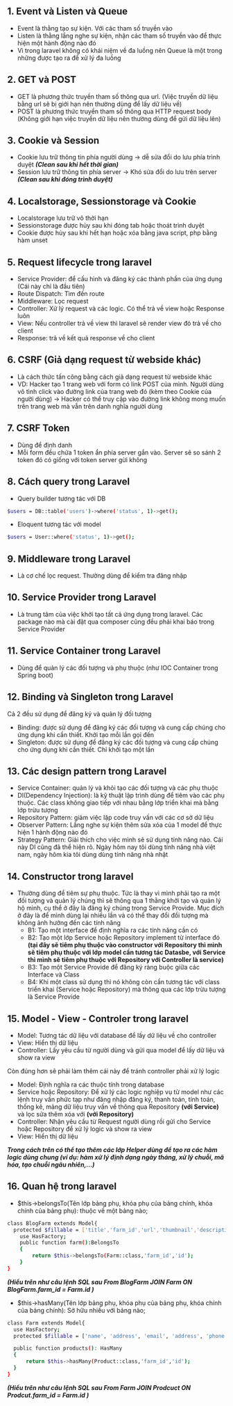 ## 1. Event và Listen và Queue
- Event là thằng tạo sự kiện. Với các tham số truyền vào
- Listen là thằng lắng nghe sự kiện, nhận các tham số truyền vào để thực hiện một hành động nào đó
- Vì trong laravel không có khái niệm về đa luồng nên Queue là một trong những được tạo ra để xử lý đa luồng

## 2. GET và POST
- GET là phương thức truyền tham số thông qua url. (Việc truyền dữ liệu bằng url sẽ bị giới hạn nên thường dùng để lấy dữ liệu về)
- POST là phương thức truyền tham số thông qua HTTP request body (Không giới hạn việc truyền dữ liệu nên thường dùng để gửi dữ liệu lên)

## 3. Cookie và Session
- Cookie lưu trữ thông tin phía người dùng -> dễ sửa đổi do lưu phía trình duyệt ***(Clean sau khi hết thời gian)***
- Session lưu trữ thông tin phía server -> Khó sửa đổi do lưu trên server ***(Clean sau khi đóng trình duyệt)***

## 4. Localstorage, Sessionstorage và Cookie
- Localstorage lưu trữ vô thời hạn
- Sessionstorage được hủy sau khi đóng tab hoặc thoát trình duyệt
- Cookie được hủy sau khi hết hạn hoặc xóa bằng java script, php bằng hàm unset

## 5. Request lifecycle trong laravel
- Service Provider: để cấu hình và đăng ký các thành phần của ứng dụng (Cái này chỉ là đầu tiên)
- Route Dispatch: Tìm đến route 
- Middleware: Lọc request
- Controller: Xử lý request và các logic. Có thể trả về view hoặc Response luôn
- View: Nếu controller trả về view thì laravel sẽ render view đó trả về cho client
- Response: trả về kết quả response về cho client

## 6. CSRF (Giả dạng request từ webside khác)
- Là cách thức tấn công bằng cách giả dạng request từ webside khác
- VD: Hacker tạo 1 trang web với form có link POST của mình. Người dùng vô tình click vào đường link của trang web đó (kèm theo Cookie của người dùng) -> Hacker có thể truy cập vào đường link không mong muốn trên trang web mà vẫn trên danh nghĩa người dùng

## 7. CSRF Token
- Dùng để định danh
- Mỗi form đều chứa 1 token ẩn phía server gắn vào. Server sẽ so sánh 2 token đó có giống với token server gừi không

## 8. Cách query trong Laravel
- Query builder tương tác với DB
```sh
$users = DB::table('users')->where('status', 1)->get();
```

- Eloquent tương tác với model
```sh
$users = User::where('status', 1)->get();
```

## 9. Middleware  trong Laravel
- Là cơ chế lọc request. Thường dùng để kiểm tra đăng nhập

## 10. Service Provider trong Laravel
- Là trung tâm của việc khởi tạo tất cả ứng dụng trong laravel. Các package nào mà cài đặt qua composer cũng đều phải khai báo trong Service Provider

## 11. Service Container trong Laravel
- Dùng để quản lý các đối tượng và phụ thuộc (như IOC Container trong Spring boot)

## 12. Binding và Singleton trong Laravel
Cả 2 đều sử dụng để đăng ký và quản lý đối tượng
- Binding: được sử dụng để đăng ký các đối tượng và cung cấp chúng cho ứng dụng khi cần thiết. Khởi tạo mỗi lần gọi đến
- Singleton: được sử dụng để đăng ký các đối tượng và cung cấp chúng cho ứng dụng khi cần thiết. Chỉ khởi tạo một lần

## 13. Các design pattern trong Laravel
- Service Container: quản lý và khỏi tạo các đối tượng và các phụ thuộc
- DI(Dependency Injection): là kỹ thuật lập trình dùng để tiêm vào các phụ thuộc. Các class không giao tiếp với nhau bằng lớp triển khai mà bằng lớp trừu tượng
- Repository Pattern: giảm việc lặp code truy vấn với các cơ sở dữ liệu
- Observer Pattern: Lắng nghe sự kiện thêm sửa xóa của 1 model để thực hiện 1 hành động nào đó
- Strategy Pattern: Giải thích cho việc mình sẽ sử dụng tính năng nào. Cái này DI cũng đã thể hiện rõ. Ngày hôm nay tôi dùng tính năng nhà việt nam, ngày hôm kia tôi dùng dùng tính năng nhà nhật

## 14. Constructor trong laravel
- Thường dùng để tiêm sự phụ thuộc. Tức là thay vì mình phải tạo ra một đối tượng và quản lý chúng thì sẽ thông qua 1 thằng khởi tạo và quản lý hộ mình, cụ thể ở đây là đăng ký chúng trong Service Provide. Mục đích ở đây là để mình dùng lại nhiều lần và có thể thay đổi đối tượng mà không ảnh hưởng đến các tính năng
  - B1: Tạo một interface để định nghĩa ra các tính năng cần có
  - B2: Tạo một lớp Service hoặc Repository implement từ interface đó **(tại đây sẽ tiêm phụ thuộc vào constructor với Repository thì mình sẽ tiêm phụ thuộc với lớp model cần tương tác Datasbe, với Service thì mình sẽ tiêm phụ thuộc với Repository với Controller là service)**
  - B3: Tạo một Service Provide để đăng ký ràng buộc giữa các Interface và Class 
  - B4: Khi một class sử dụng thì nó không còn cần tương tác với class triển khai (Service hoặc Repository) mà thông qua các lớp trừu tượng là Service Provide

## 15. Model - View - Controler trong laravel
- Model: Tương tác dữ liệu với database để lấy dữ liệu về cho controller
- View: Hiển thị dữ liệu
- Controller: Lấy yêu cầu từ người dùng và gửi qua model để lấy dữ liệu và show ra view

Còn đúng hơn sẽ phải làm thêm cái này để tránh controller phải xử lý logic
- Model: Định nghĩa ra các thuộc tính trong database
- Service hoặc Repository: Để xử lý các logic nghiệp vụ từ model như các lệnh truy vấn phức tạp như đăng nhập đăng ký, thanh toán, tính toán, thống kê, mảng dữ liệu truy vấn về thông qua Repository **(với Service)** và lọc sửa thêm xóa với **(với Repository)**
- Controller: Nhận yêu cầu từ Request người dùng rồi gửi cho Service hoặc Repository để xử lý logic và show ra view
- View: Hiển thị dữ liệu

***Trong cách trên có thể tạo thêm các lớp Helper dùng để tạo ra các hàm logic dùng chung (ví dụ: hàm xử lý định dạng ngày tháng, xử lý chuỗi, mã hóa, tạo chuỗi ngãu nhiên,...)***

## 16. Quan hệ trong laravel
- $this->belongsTo(Tên lớp bảng phụ, khóa phụ của bảng chính, khóa chính của bảng phụ): thuộc về một bảng nào;
```sh
class BlogFarm extends Model{
  protected $fillable = ['title','farm_id','url','thumbnail','description'];
    use HasFactory;
    public function farm():BelongsTo
    {
        return $this->belongsTo(Farm::class,'farm_id','id');
    }
}
```
***(Hiểu trên như câu lệnh SQL sau From BlogFarm JOIN Farm ON BlogFarm.farm_id = Farm.id )***

- $this->hasMany(Tên lớp bảng phụ, khóa phụ của bảng phụ, khóa chính của bảng chính): Sở hữu nhiều với bảng nào;
```sh
class Farm extends Model{
  use HasFactory;
  protected $fillable = ['name', 'address', 'email', 'address', 'phone','thumbnail','description','created_at','updated_at','deleted_at'];

  public function products(): HasMany
  {
      return $this->hasMany(Product::class,'farm_id','id');
  }
}
```
***(Hiểu trên như câu lệnh SQL sau From Farm JOIN Prodcuct ON Prodcut.farm_id = Farm.id )***
